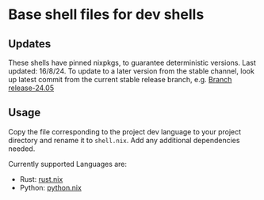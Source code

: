 # Base shell files for dev shells

## Updates

These shells have pinned nixpkgs, to guarantee deterministic versions. Last updated: 16/8/24.
To update to a later version from the stable channel, look up latest commit from the current stable release branch, e.g. [Branch release-24.05](https://github.com/NixOS/nixpkgs/tree/release-24.05)

## Usage

Copy the file corresponding to the project dev language to your project directory and rename it to `shell.nix`.
Add any additional dependencies needed.

Currently supported Languages are:

- Rust: [rust.nix](rust.nix)
- Python: [python.nix](python.nix)
